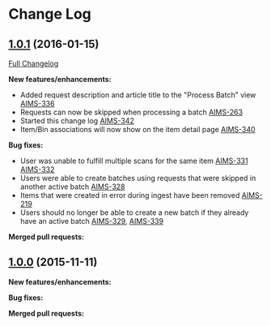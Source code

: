 # Change Log

## [1.0.1](https://github.com/ndlib/annex-ims/tree/v1.0.1) (2016-01-15)
[Full Changelog](https://github.com/ndlib/annex-ims/compare/v1.0.0...v1.0.1)

**New features/enhancements:**
- Added request description and article title to the "Process Batch" view [AIMS-336](https://jira.library.nd.edu/browse/AIMS-336)
- Requests can now be skipped when processing a batch [AIMS-263](https://jira.library.nd.edu/browse/AIMS-263)
- Started this change log [AIMS-342](https://jira.library.nd.edu/browse/AIMS-342)
- Item/Bin associations will now show on the item detail page [AIMS-340](https://jira.library.nd.edu/browse/AIMS-340)

**Bug fixes:**
- User was unable to fulfill multiple scans for the same item [AIMS-331](https://jira.library.nd.edu/browse/AIMS-331) [AIMS-332](https://jira.library.nd.edu/browse/AIMS-332)
- Users were able to create batches using requests that were skipped in another active batch [AIMS-328](https://jira.library.nd.edu/browse/AIMS-328)
- Items that were created in error during ingest have been removed [AIMS-219](https://jira.library.nd.edu/browse/AIMS-219)
- Users should no longer be able to create a new batch if they already have an active batch [AIMS-329](https://jira.library.nd.edu/browse/AIMS-329), [AIMS-339](https://jira.library.nd.edu/browse/AIMS-339)

**Merged pull requests:**

## [1.0.0](https://github.com/ndlib/annex-ims/tree/v1.0.0) (2015-11-11)

**New features/enhancements:**

**Bug fixes:**

**Merged pull requests:**
